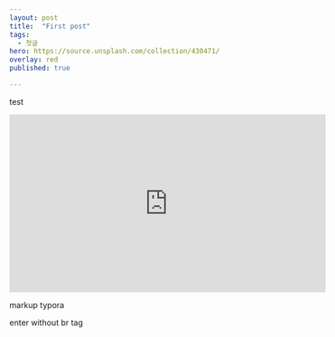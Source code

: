 ```yaml
---
layout: post
title:  "First post"
tags:
  - 첫글
hero: https://source.unsplash.com/collection/430471/
overlay: red
published: true

---
```

test



<p>

<iframe width="560" height="315" src="https://www.youtube.com/embed/wXTJBr9tt8Q" frameborder="0" allow="accelerometer; autoplay; encrypted-media; gyroscope; picture-in-picture" allowfullscreen></iframe>

</p>



markup typora 

enter without br tag

